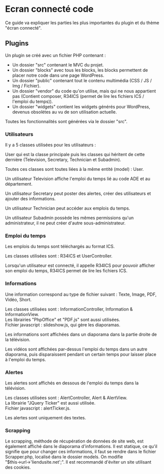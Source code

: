 # Ecran connecté code

Ce guide va expliquer les parties les plus importantes du plugin et du thème "écran connecté".

## Plugins

Un plugin se créé avec un fichier PHP contenant :  

- Un dossier "src" contenant le MVC du projet.  
- Un dossier "blocks" avec tous les blocks, les blocks permettent de placer notre code dans une page WordPress.  
- Un dossier "public" contenant tout le contenu multimédia (CSS / JS / Img / Fichier). 
- Un dossier "vendor" du code qu'on utilise, mais qui ne nous appartient pas (Contient composer, R34ICS (permet de lire les fichiers ICS / l'emploi du temps)). 
- Un dossier "widgets" contient les widgets générés pour WordPress, devenus obsolètes au vu de son utilisation actuelle.

Toutes les fonctionnalités sont générées via le dossier "src".  

### Utilisateurs

Il y a 5 classes utilisées pour les utilisateurs :  

User qui est la classe principale puis les classes qui héritent de cette dernière 
(Television, Secretary, Technician et Subadmin).  

Toutes ces classes sont toutes liées à la même entité (model) : User.

Un utilisateur Television affiche l'emploi du temps lié au code ADE et au département.

Un utilisateur Secretary peut poster des alertes, créer des utilisateurs et ajouter des informations.

Un utilisateur Technician peut accéder aux emplois du temps.

Un utilisateur Subadmin possède les mêmes permissions qu'un administrateur, il ne peut créer d'autre 
sous-administrateur.

### Emploi du temps

Les emplois du temps sont téléchargés au format ICS.  

Les classes utilisées sont : R34ICS et UserController.  

Lorsqu'un utilisateur est connecté, il appelle R34ICS pour pouvoir afficher son emploi du temps, R34ICS permet de 
lire les fichiers ICS.  

### Informations

Une information correspond au type de fichier suivant : Texte, Image, PDF, Vidéo, Short.

Les classes utilisées sont : InformationController, Information & InformationView.  
Les librairies "PhpOffice" et "PDF.js" sont aussi utilisées.  
Fichier javascript : slideshow.js, qui gère les diaporamas.

Les informations sont affichées dans un diaporama dans la partie droite de la télévision.

Les vidéos sont affichées par-dessus l'emploi du temps dans un autre diaporama, puis disparaissent pendant
un certain temps pour laisser place à l'emploi du temps.

### Alertes
Les alertes sont affichés en dessous de l'emploi du temps dans la télévision.

Les classes utilisées sont : AlertController, Alert & AlertView.  
La librairie "JQuery Ticker" est aussi utilisée.  
Fichier javascript : alertTicker.js.

Les alertes sont uniquement des textes.

### Scrapping
Le scrapping, méthode de récupération de données de site web, est également affiché dans le diaporama d'informations.
Il est statique, ce qu'il signifie que pour changer ces informations, il faut se rendre dans le fichier Scrapper.php, 
localisé dans le dossier models.
On modifie "$this→url→'liendusite.net';".
Il est recommandé d'éviter un site utilisant des cookies.